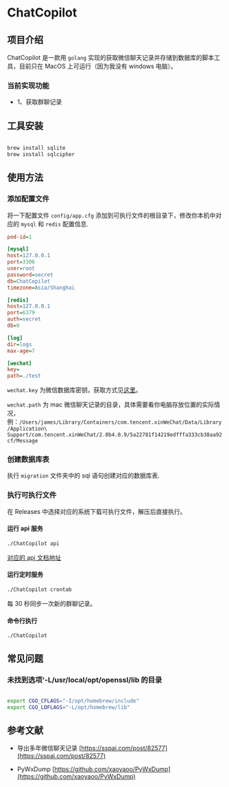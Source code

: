 # ChatCopilot

## 项目介绍

ChatCopilot 是一款用 `golang` 实现的获取微信聊天记录并存储到数据库的脚本工具，目前只在 MacOS 上可运行（因为我没有 windows 电脑）。

### 当前实现功能

- 1、获取群聊记录

## 工具安装

```sh

brew install sqlite
brew install sqlcipher

```

## 使用方法

### 添加配置文件

将一下配置文件 `config/app.cfg` 添加到可执行文件的根目录下，修改你本机中对应的 `mysql` 和 `redis` 配置信息.

```cfg
pod-id=1

[mysql]
host=127.0.0.1
port=3306
user=root
password=secret
db=ChatCopilot
timezone=Asia/Shanghai

[redis]
host=127.0.0.1
port=6379
auth=secret
db=0

[log]
dir=logs
max-age=7

[wechat]
key=
path=./test
```

`wechat.key` 为微信数据库密钥，获取方式见[这里](doc/mac数据库解密.md)。

`wechat.path` 为 mac 微信聊天记录的目录，具体需要看你电脑存放位置的实际情况，例：`/Users/james/Library/Containers/com.tencent.xinWeChat/Data/Library/Application\ Support/com.tencent.xinWeChat/2.0b4.0.9/5a22781f14219edfffa333cb38aa92cf/Message`

### 创建数据库表

执行 `migration` 文件夹中的 sql 语句创建对应的数据库表.

### 执行可执行文件

在 Releases 中选择对应的系统下载可执行文件，解压后直接执行。

#### 运行 api 服务

```sh
./ChatCopilot api

```

[对应的 api 文档地址](doc/api)

#### 运行定时服务

```sh
./ChatCopilot crontab

```

每 30 秒同步一次新的群聊记录。

#### 命令行执行

```sh
./ChatCopilot
```

## 常见问题

### 未找到选项'-L/usr/local/opt/openssl/lib 的目录

```sh

export CGO_CFLAGS="-I/opt/homebrew/include"
export CGO_LDFLAGS="-L/opt/homebrew/lib"

```

## 参考文献

- 导出多年微信聊天记录 [https://sspai.com/post/82577](https://sspai.com/post/82577)

- PyWxDump [https://github.com/xaoyaoo/PyWxDump](https://github.com/xaoyaoo/PyWxDump)
